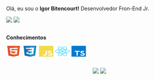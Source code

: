 Olá, eu sou o **Igor Bitencourt!**
Desenvolvedor Fron-End Jr.

<div style="display: inline_block">
<a href = "mailto:bitencourt.igor@hotmail.com"><img src="https://img.shields.io/badge/-Hotmail-%23333?style=for-the-badge&logo=hotmail&logoColor=white" target="_blank"></a>
<a href="https://www.linkedin.com/in/igor-bitencourt-778bab16a" target="_blank"><img src="https://img.shields.io/badge/-LinkedIn-%230077B5?style=for-the-badge&logo=linkedin&logoColor=white" target="_blank"></a>
<div>

##

**Conhecimentos**

<div style="display: inline_block">
<img align="center" alt="Igor-HTML" height="30" width="40" src="https://raw.githubusercontent.com/devicons/devicon/master/icons/html5/html5-original.svg">
<img align="center" alt="Igor-CSS" height="30" width="40" src="https://raw.githubusercontent.com/devicons/devicon/master/icons/css3/css3-original.svg">
<img align="center" alt="Igor-Js" height="30" width="40" src="https://raw.githubusercontent.com/devicons/devicon/master/icons/javascript/javascript-plain.svg">
<img align="center" alt="Igor-React" height="30" width="40" src="https://raw.githubusercontent.com/devicons/devicon/master/icons/react/react-original.svg">
<img align="center" alt="Igor-TypeScript" height="30" width="40" src="https://raw.githubusercontent.com/devicons/devicon/master/icons/typescript/typescript-original.svg">
</div>

##

<div align="center">
<img height="180em" src="https://github-readme-stats.vercel.app/api?username=igorbitencourt&show_icons=true&theme=graywhite&include_all_commits=true&count_private=true"/>
<img height="180em" src="https://github-readme-stats.vercel.app/api/top-langs/?username=igorbitencourt&layout=compact&langs_count=7&theme=graywhite"/>
</div>
